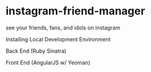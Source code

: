 # instagram-friend-manager
see your friends, fans, and idols on instagram

Installing Local Development Environment

Back End (Ruby Sinatra)

Front End (AngularJS w/ Yeoman)
